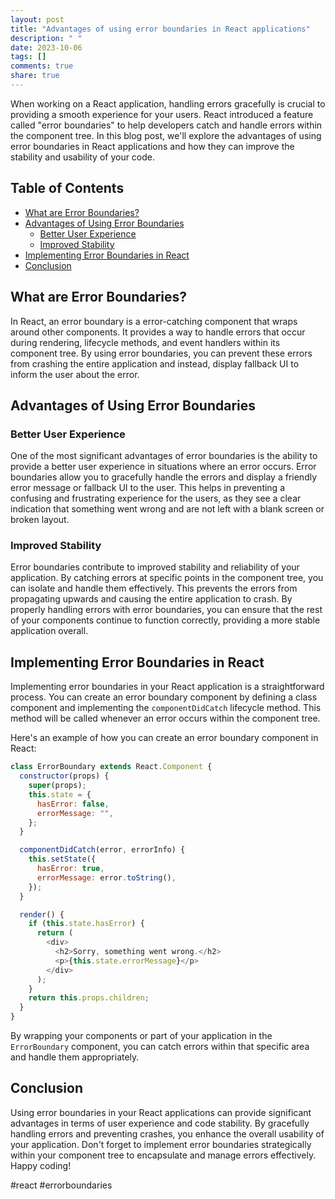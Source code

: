 ```yaml
---
layout: post
title: "Advantages of using error boundaries in React applications"
description: " "
date: 2023-10-06
tags: []
comments: true
share: true
---
```


When working on a React application, handling errors gracefully is crucial to providing a smooth experience for your users. React introduced a feature called "error boundaries" to help developers catch and handle errors within the component tree. In this blog post, we'll explore the advantages of using error boundaries in React applications and how they can improve the stability and usability of your code.

## Table of Contents
- [What are Error Boundaries?](#what-are-error-boundaries)
- [Advantages of Using Error Boundaries](#advantages-of-using-error-boundaries)
    - [Better User Experience](#better-user-experience)
    - [Improved Stability](#improved-stability)
- [Implementing Error Boundaries in React](#implementing-error-boundaries-in-react)
- [Conclusion](#conclusion)

## What are Error Boundaries?
In React, an error boundary is a error-catching component that wraps around other components. It provides a way to handle errors that occur during rendering, lifecycle methods, and event handlers within its component tree. By using error boundaries, you can prevent these errors from crashing the entire application and instead, display fallback UI to inform the user about the error.

## Advantages of Using Error Boundaries

### Better User Experience
One of the most significant advantages of error boundaries is the ability to provide a better user experience in situations where an error occurs. Error boundaries allow you to gracefully handle the errors and display a friendly error message or fallback UI to the user. This helps in preventing a confusing and frustrating experience for the users, as they see a clear indication that something went wrong and are not left with a blank screen or broken layout.

### Improved Stability
Error boundaries contribute to improved stability and reliability of your application. By catching errors at specific points in the component tree, you can isolate and handle them effectively. This prevents the errors from propagating upwards and causing the entire application to crash. By properly handling errors with error boundaries, you can ensure that the rest of your components continue to function correctly, providing a more stable application overall.

## Implementing Error Boundaries in React
Implementing error boundaries in your React application is a straightforward process. You can create an error boundary component by defining a class component and implementing the `componentDidCatch` lifecycle method. This method will be called whenever an error occurs within the component tree.

Here's an example of how you can create an error boundary component in React:

```javascript
class ErrorBoundary extends React.Component {
  constructor(props) {
    super(props);
    this.state = {
      hasError: false,
      errorMessage: "",
    };
  }

  componentDidCatch(error, errorInfo) {
    this.setState({
      hasError: true,
      errorMessage: error.toString(),
    });
  }

  render() {
    if (this.state.hasError) {
      return (
        <div>
          <h2>Sorry, something went wrong.</h2>
          <p>{this.state.errorMessage}</p>
        </div>
      );
    }
    return this.props.children;
  }
}
```
By wrapping your components or part of your application in the `ErrorBoundary` component, you can catch errors within that specific area and handle them appropriately.

## Conclusion
Using error boundaries in your React applications can provide significant advantages in terms of user experience and code stability. By gracefully handling errors and preventing crashes, you enhance the overall usability of your application. Don't forget to implement error boundaries strategically within your component tree to encapsulate and manage errors effectively. Happy coding!

\#react #errorboundaries
